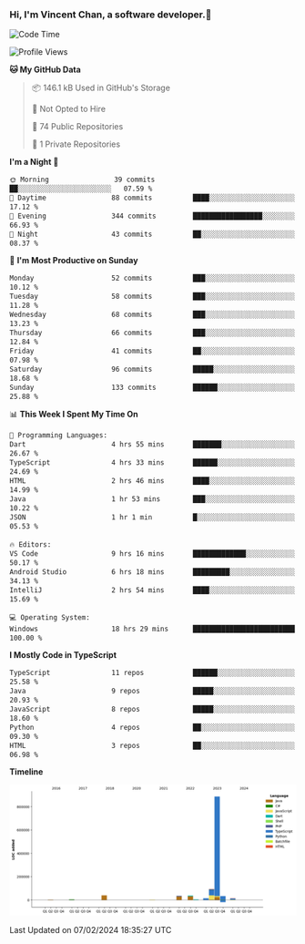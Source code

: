 ### Hi, I'm Vincent Chan, a software developer.👋

<!--
**hkvincent/hkvincent** is a ✨ _special_ ✨ repository because its `README.md` (this file) appears on your GitHub profile.

Here are some ideas to get you started:

- 🔭 I’m currently working on ...
- 🌱 I’m currently learning ...
- 👯 I’m looking to collaborate on ...
- 🤔 I’m looking for help with ...
- 💬 Ask me about ...
- 📫 How to reach me: ...
- 😄 Pronouns: ...
- ⚡ Fun fact: ...
-->
<!--START_SECTION:waka-->
![Code Time](http://img.shields.io/badge/Code%20Time-784%20hrs%203%20mins-blue)

![Profile Views](http://img.shields.io/badge/Profile%20Views-0-blue)

**🐱 My GitHub Data** 

> 📦 146.1 kB Used in GitHub's Storage 
 > 
> 🚫 Not Opted to Hire
 > 
> 📜 74 Public Repositories 
 > 
> 🔑 1 Private Repositories 
 > 
**I'm a Night 🦉** 

```text
🌞 Morning                39 commits          ██░░░░░░░░░░░░░░░░░░░░░░░   07.59 % 
🌆 Daytime                88 commits          ████░░░░░░░░░░░░░░░░░░░░░   17.12 % 
🌃 Evening                344 commits         █████████████████░░░░░░░░   66.93 % 
🌙 Night                  43 commits          ██░░░░░░░░░░░░░░░░░░░░░░░   08.37 % 
```
📅 **I'm Most Productive on Sunday** 

```text
Monday                   52 commits          ███░░░░░░░░░░░░░░░░░░░░░░   10.12 % 
Tuesday                  58 commits          ███░░░░░░░░░░░░░░░░░░░░░░   11.28 % 
Wednesday                68 commits          ███░░░░░░░░░░░░░░░░░░░░░░   13.23 % 
Thursday                 66 commits          ███░░░░░░░░░░░░░░░░░░░░░░   12.84 % 
Friday                   41 commits          ██░░░░░░░░░░░░░░░░░░░░░░░   07.98 % 
Saturday                 96 commits          █████░░░░░░░░░░░░░░░░░░░░   18.68 % 
Sunday                   133 commits         ██████░░░░░░░░░░░░░░░░░░░   25.88 % 
```


📊 **This Week I Spent My Time On** 

```text
💬 Programming Languages: 
Dart                     4 hrs 55 mins       ███████░░░░░░░░░░░░░░░░░░   26.67 % 
TypeScript               4 hrs 33 mins       ██████░░░░░░░░░░░░░░░░░░░   24.69 % 
HTML                     2 hrs 46 mins       ████░░░░░░░░░░░░░░░░░░░░░   14.99 % 
Java                     1 hr 53 mins        ███░░░░░░░░░░░░░░░░░░░░░░   10.22 % 
JSON                     1 hr 1 min          █░░░░░░░░░░░░░░░░░░░░░░░░   05.53 % 

🔥 Editors: 
VS Code                  9 hrs 16 mins       █████████████░░░░░░░░░░░░   50.17 % 
Android Studio           6 hrs 18 mins       █████████░░░░░░░░░░░░░░░░   34.13 % 
IntelliJ                 2 hrs 54 mins       ████░░░░░░░░░░░░░░░░░░░░░   15.69 % 

💻 Operating System: 
Windows                  18 hrs 29 mins      █████████████████████████   100.00 % 
```

**I Mostly Code in TypeScript** 

```text
TypeScript               11 repos            ██████░░░░░░░░░░░░░░░░░░░   25.58 % 
Java                     9 repos             █████░░░░░░░░░░░░░░░░░░░░   20.93 % 
JavaScript               8 repos             █████░░░░░░░░░░░░░░░░░░░░   18.60 % 
Python                   4 repos             ██░░░░░░░░░░░░░░░░░░░░░░░   09.30 % 
HTML                     3 repos             ██░░░░░░░░░░░░░░░░░░░░░░░   06.98 % 
```



**Timeline**

![Lines of Code chart](https://raw.githubusercontent.com/hkvincent/hkvincent/main/assets/bar_graph.png)


 Last Updated on 07/02/2024 18:35:27 UTC
<!--END_SECTION:waka-->

